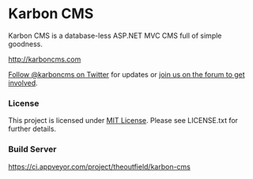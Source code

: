 # Karbon CMS
Karbon CMS is a database-less ASP.NET MVC CMS full of simple goodness.

<http://karboncms.com>

[Follow @karboncms on Twitter](http://twitter.com/karboncms) for updates or [join us on the forum to get involved](https://groups.google.com/forum/#!forum/karboncms).

### License
This project is licensed under [MIT License](http://opensource.org/licenses/mit-license).
Please see LICENSE.txt for further details.  

### Build Server
<https://ci.appveyor.com/project/theoutfield/karbon-cms> 